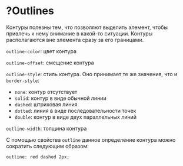 # ?Outlines

Контуры полезны тем, что позволяют выделить элемент, чтобы привлечь к нему внимание в какой-то ситуации. Контуры располагаются вне элемента сразу за его границами.

`outline-color`: цвет контура

`outline-offset`: смещение контура

`outline-style`: стиль контура. Оно принимает те же значения, что и `border-style`:

* `none`: контур отсутствует
* `solid`: контур в виде обычной линии
* `dashed`: штриховая линия
* `dotted`: линия в виде последовательности точек
* `double`: контур в виде двух параллельных линий

`outline-width`: толщина контура

С помощью свойства `outline` данное определение контура можно сократить следующим образом:

~~~
outline: red dashed 2px;
~~~

